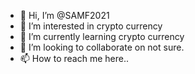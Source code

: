 - 👋 Hi, I’m @SAMF2021
- 👀 I’m interested in crypto currency
- 🌱 I’m currently learning crypto currency
- 💞️ I’m looking to collaborate on not sure.
- 📫 How to reach me here..

<!---
SAMF2021/SAMF2021 is a ✨ special ✨ repository because its `README.md` (this file) appears on your GitHub profile.
You can click the Preview link to take a look at your changes.
--->
